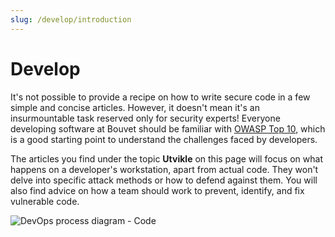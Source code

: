```yaml
---
slug: /develop/introduction
---
```

# Develop

<div className="row category-intro">
    <div className="column">
        <p>
            It's not possible to provide a recipe on how to write secure code in a few simple and concise articles. However, it doesn't mean it's an insurmountable task reserved only for security experts! Everyone developing software at Bouvet should be familiar with <a href="https://owasp.org/www-project-top-ten/">OWASP Top 10</a>, which is a good starting point to understand the challenges faced by developers.
        </p>
        <p>
            The articles you find under the topic <b>Utvikle</b> on this page will focus on what happens on a developer's workstation, apart from actual code. They won't delve into specific attack methods or how to defend against them. You will also find advice on how a team should work to prevent, identify, and fix vulnerable code.
        </p>
    </div>
    <div className="column">
        <img alt="DevOps process diagram - Code" src="/img/devops_code.svg"/>
    </div>
</div>